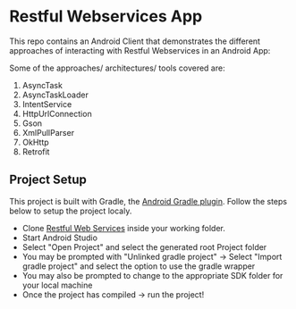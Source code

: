 # Restful Webservices App

This repo contains an Android Client that demonstrates the different approaches of interacting with Restful 
Webservices in an Android App:


Some of the approaches/ architectures/ tools covered are:
1. AsyncTask
2. AsyncTaskLoader
3. IntentService
4. HttpUrlConnection
5. Gson
6. XmlPullParser
7. OkHttp
8. Retrofit

## Project Setup

This project is built with Gradle, the [Android Gradle plugin](http://tools.android.com/tech-docs/new-build-system/user-guide). Follow the steps below to setup the project localy.

* Clone [Restful Web Services](https://github.com/TheDancerCodes/restful-web-services-app) inside your working folder.
* Start Android Studio
* Select "Open Project" and select the generated root Project folder
* You may be prompted with "Unlinked gradle project" -> Select "Import gradle project" and select 
the option to use the gradle wrapper
* You may also be prompted to change to the appropriate SDK folder for your local machine
* Once the project has compiled -> run the project!